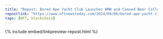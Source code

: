 ```yaml
---
title: "Repost: Bored Ape Yacht Club Launches BMW and Canned Beer Collabs! - NFT News Today"
repostlink: "https://www.nftnewstoday.com/2024/09/06/bored-ape-yacht-club-launches-bmw-and-canned-beer-collabs/"
tags: [NFT, blockchain]
---
```


{% include embed/linkpreview-repost.html %}
